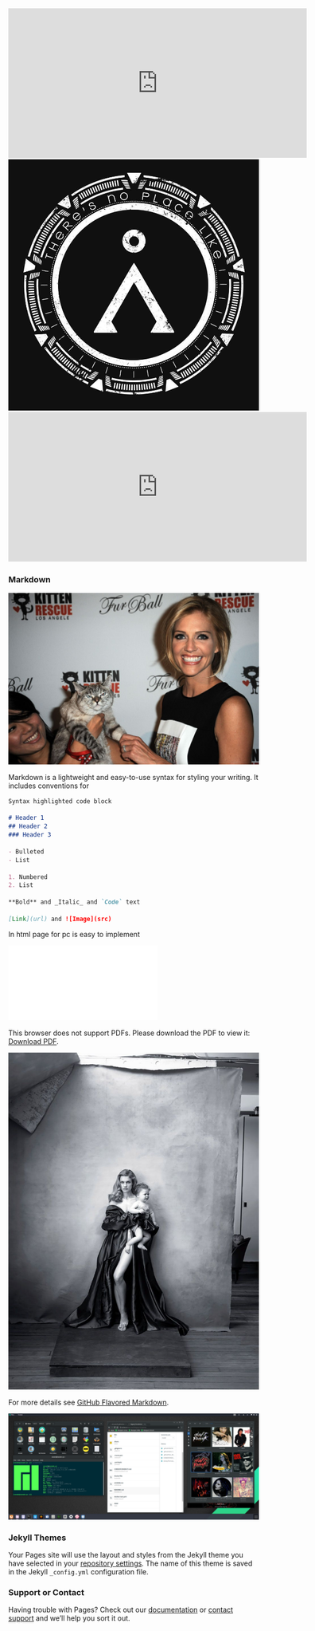 ## 
<iframe width="600" height="300" src="https://www.youtube.com/embed/Y9BwHjBX7Hs" frameborder="0" allowfullscreen></iframe>

 <a href="https://github.com/wiccasoft/wiccasoft.github.io/edit/master/README.md">
 <img src="there-is-no-place-like.jpg" alt="hi" class="inline"/></a>


<iframe width="600" height="300" src="https://www.youtube.com/embed/hNxwGte8Pr8" frameborder="0" allowfullscreen></iframe>

### Markdown
 <a href="https://wiccasoft.github.io/xaos">
 <img src="fur-ball-at-the-skirball.jpg" width="600" alt="hi" class="inline"/></a>
 
Markdown is a lightweight and easy-to-use syntax for styling your writing. It includes conventions for

```markdown
Syntax highlighted code block

# Header 1
## Header 2
### Header 3

- Bulleted
- List

1. Numbered
2. List

**Bold** and _Italic_ and `Code` text

[Link](url) and ![Image](src)
```

In html page for pc is easy to implement

<object data="Head_First.pdf#page=514" type="application/pdf" width="100%" height="600px">
    <embed src="Head_First.pdf" type="application/pdf">
        <p>This browser does not support PDFs. Please download the PDF to view it: <a href="Head_First.pdf">Download PDF</a>.</p>
    </embed>
</object>

![Image](rag-to-reach.jpg)

For more details see [GitHub Flavored Markdown](https://guides.github.com/features/mastering-markdown/).

![Screenshot](Rollin&Scratchin.png)

### Jekyll Themes

Your Pages site will use the layout and styles from the Jekyll theme you have selected in your [repository settings](https://github.com/wiccasoft/wiccasoft.github.io/settings). The name of this theme is saved in the Jekyll `_config.yml` configuration file.

### Support or Contact

Having trouble with Pages? Check out our [documentation](https://help.github.com/categories/github-pages-basics/) or [contact support](https://github.com/contact) and we’ll help you sort it out.
